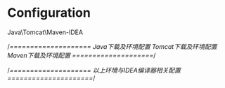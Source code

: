 # Configuration
Java\Tomcat\Maven-IDEA

/*====================
Java下载及环境配置
Tomcat下载及环境配置
Maven下载及环境配置
====================*/

/*====================
以上环境与IDEA编译器相关配置
=====================*/
